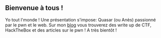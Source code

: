 
## Bienvenue à tous ! 

Yo tout l'monde !
Une présentation s'impose: Quasar (ou Anès) passionné par le pwn et le web.
Sur mon [blog](http://quasarpwn.github.io/blog/) vous trouverez des write up de CTF, HackTheBox et des articles sur le pwn ! 
A très bientôt ! 
